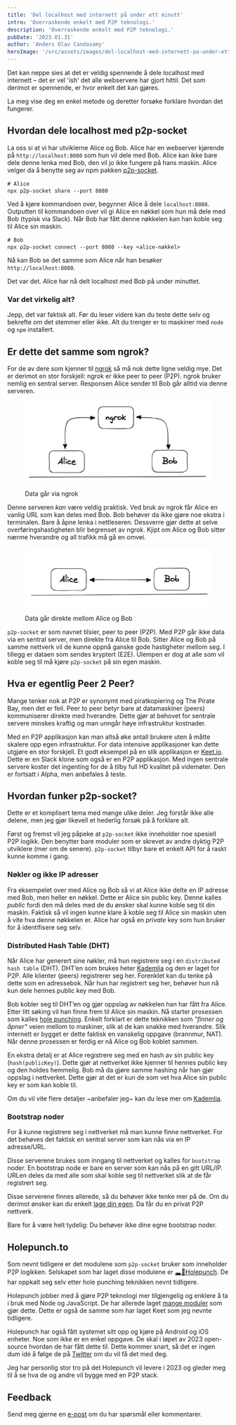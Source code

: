 ```yaml
---
title: 'Del localhost med internett på under ett minutt'
intro: 'Overraskende enkelt med P2P teknologi.'
description: 'Overraskende enkelt med P2P teknologi.'
pubDate: '2023.01.31'
author: 'Anders Olav Candasamy'
heroImage: '/src/assets/images/del-localhost-med-internett-pa-under-ett-minutt/hero.webp'
---
```


Det kan neppe sies at det er veldig spennende å dele localhost med internett – det er vel 'ish' det alle webservere har gjort hittil. Det som derimot er spennende, er hvor enkelt det kan gjøres.

La meg vise deg en enkel metode og deretter forsøke forklare hvordan det fungerer.

## Hvordan dele localhost med p2p-socket

La oss si at vi har utviklerne Alice og Bob. Alice har en webserver kjørende på `http://localhost:8080` som hun vil dele med Bob. Alice kan ikke bare dele denne lenka med Bob, den vil jo ikke fungere på hans maskin. Alice velger da å benytte seg av npm pakken [p2p-socket](https://www.npmjs.com/package/p2p-socket).

```
# Alice
npx p2p-socket share --port 8080
```

Ved å kjøre kommandoen over, begynner Alice å dele `localhost:8080`. Outputten til kommandoen over vil gi Alice en nøkkel som hun må dele med Bob (typisk via Slack). Når Bob har fått denne nøkkelen kan han koble seg til Alice sin maskin.

```
# Bob
npx p2p-socket connect --port 8080 --key <alice-nøkkel>
```

Nå kan Bob se det samme som Alice når han besøker `http://localhost:8080`.

Det var det. Alice har nå delt localhost med Bob på under minuttet.

### Var det virkelig alt?

Jepp, det var faktisk alt. Før du leser videre kan du teste dette selv og bekrefte om det stemmer eller ikke. Alt du trenger er to maskiner med `node` og `npm` installert.

## Er dette det samme som ngrok?

For de av dere som kjenner til [ngrok](https://ngrok.com/) så må nok dette ligne veldig mye. Det er derimot en stor forskjell: ngrok er ikke peer to peer (P2P). ngrok bruker nemlig en sentral server. Responsen Alice sender til Bob går alltid via denne serveren.

<figure>

  ![ngrok mellom Alice og Bob](../../assets/images/del-localhost-med-internett-pa-under-ett-minutt/ngrok.webp)
  <figcaption>Data går via ngrok</figcaption>
</figure>

Denne serveren *kan* være veldig praktisk. Ved bruk av ngrok får Alice en vanlig URL som kan deles med Bob. Bob behøver da ikke gjøre noe ekstra i terminalen. Bare å åpne lenka i nettleseren. Dessverre gjør dette at selve overføringshastigheten blir begrenset av ngrok. Kjipt om Alice og Bob sitter nærme hverandre og all trafikk må gå en omvei.

<figure>

  ![Alice direkte til Bob](../../assets/images/del-localhost-med-internett-pa-under-ett-minutt/alice-bob.webp)
  <figcaption>Data går direkte mellom Alice og Bob</figcaption>
</figure>

`p2p-socket` er som navnet tilsier, peer to peer (P2P). Med P2P går ikke data via en sentral server, men direkte fra Alice til Bob. Sitter Alice og Bob på samme nettverk vil de kunne oppnå ganske gode hastigheter mellom seg. I tillegg er dataen som sendes kryptert (E2E). Ulempen er dog at alle som vil koble seg til må kjøre `p2p-socket` på sin egen maskin.

## Hva er egentlig Peer 2 Peer?

Mange tenker nok at P2P er synonymt med piratkopiering og The Pirate Bay, men det er feil. Peer to peer betyr bare at datamaskiner (peers) kommuniserer direkte med hverandre. Dette gjør at behovet for sentrale servere minskes kraftig og man unngår høye infrastruktur kostnader.

Med en P2P applikasjon kan man altså øke antall brukere uten å måtte skalere opp egen infrastruktur. For data intensive applikasjoner kan dette utgjøre en stor forskjell. Et godt eksempel på en slik applikasjon er [Keet.io](https://keet.io/). Dette er en Slack klone som også er en P2P applikasjon. Med ingen sentrale servere koster det ingenting for de å tilby full HD kvalitet på videmøter. Den er fortsatt i Alpha, men anbefales å teste.

## Hvordan funker p2p-socket?

Dette er et komplisert tema med mange ulike deler. Jeg forstår ikke alle delene, men jeg gjør likevell et hederlig forsøk på å forklare alt.

Først og fremst vil jeg påpeke at `p2p-socket` ikke inneholder noe spesiell P2P logikk. Den benytter bare moduler som er skrevet av andre dyktig P2P utviklere (mer om de senere). `p2p-socket` tilbyr bare et enkelt API for å raskt kunne komme i gang.

### Nøkler og ikke IP adresser

Fra eksempelet over med Alice og Bob så vi at Alice ikke delte en IP adresse med Bob, men heller en nøkkel. Dette er Alice sin public key. Denne kalles *public* fordi den må deles med de du ønsker skal kunne koble seg til din maskin. Faktisk så vil ingen kunne klare å koble seg til Alice sin maskin uten å vite hva denne nøkkelen er. Alice har også en *private* key som hun bruker for å identifisere seg selv.

### Distributed Hash Table (DHT)

Når Alice har generert sine nøkler, må hun registrere seg i en `distributed hash table` (DHT). DHT’en som brukes heter [Kademlia](https://en.wikipedia.org/wiki/Kademlia) og den er laget for P2P.  Alle klienter (peers) registrerer seg her. Forenklet kan du tenke på dette som en adressebok. Når hun har registrert seg her, behøver hun nå kun dele hennes public key med Bob.

Bob kobler seg til DHT’en og gjør oppslag av nøkkelen han har fått fra Alice. Etter litt søking vil han finne frem til Alice sin maskin. Nå starter prosessen som kalles [hole punching](https://en.wikipedia.org/wiki/Hole_punching_(networking)). Enkelt forklart er dette teknikken som *"finner og åpner"* veien mellom to maskiner, slik at de kan snakke med hverandre. Slik internett er bygget er dette faktisk en vanskelig oppgave (brannmur, NAT). Når denne prosessen er ferdig er nå Alice og Bob koblet sammen.

En ekstra detalj er at Alice registrere seg med en hash av sin public key (`hash(publicKey)`). Dette gjør at nettverket ikke kjenner til hennes public key og den holdes hemmelig. Bob må da gjøre samme hashing når han gjør oppslag i nettverket. Dette gjør at det er kun de som vet hva Alice sin public key er som kan koble til.

Om du vil vite flere detaljer ~anbefaler jeg~ kan du lese mer om [Kademlia](https://en.wikipedia.org/wiki/Kademlia).

### Bootstrap noder

For å kunne registrere seg i nettverket må man kunne finne nettverket. For det behøves det faktisk en sentral server som kan nås via en IP adresse/URL.

Disse serverene brukes som inngang til nettverket og kalles for `bootstrap` noder. En bootstrap node er bare en server som kan nås på en gitt URL/IP. URLen deles da med alle som skal koble seg til nettverket slik at de får registrert seg.

Disse serverene finnes allerede, så du behøver ikke tenke mer på de. Om du derimot ønsker kan du enkelt [lage din egen](https://docs.holepunch.to/building-blocks/hyperswarm#api-1). Da får du en privat P2P nettverk.

Bare for å være helt tydelig: Du behøver ikke dine egne bootstrap noder.

## Holepunch.to

Som nevnt tidligere er det modulene som `p2p-socket` bruker som inneholder P2P logikken. Selskapet som har laget disse modulene er [🕳️🥊Holepunch](https://holepunch.to/). De har oppkalt seg selv etter hole punching teknikken nevnt tidligere.

Holepunch jobber med å gjøre P2P teknologi mer tilgjengelig og enklere å ta i bruk med Node og JavaScript. De har allerede laget [mange moduler](https://docs.holepunch.to/) som gjør dette. Dette er også de samme som har laget Keet som jeg nevnte tidligere.

Holepunch har også fått systemet sitt opp og kjøre på Android og iOS enheter. Noe som ikke er en enkel oppgave. De skal i løpet av 2023 open-source hvordan de har fått dette til. Dette kommer snart, så det er ingen dum idé å følge de på [Twitter](https://twitter.com/holepunch_to) om du vil få det med deg.

Jeg har personlig stor tro på det Holepunch vil levere i 2023 og gleder meg til å se hva de og andre vil bygge med en P2P stack.

## Feedback

Send meg gjerne en [e-post](mailto:aca@capraconsulting.no) om du har spørsmål eller kommentarer.